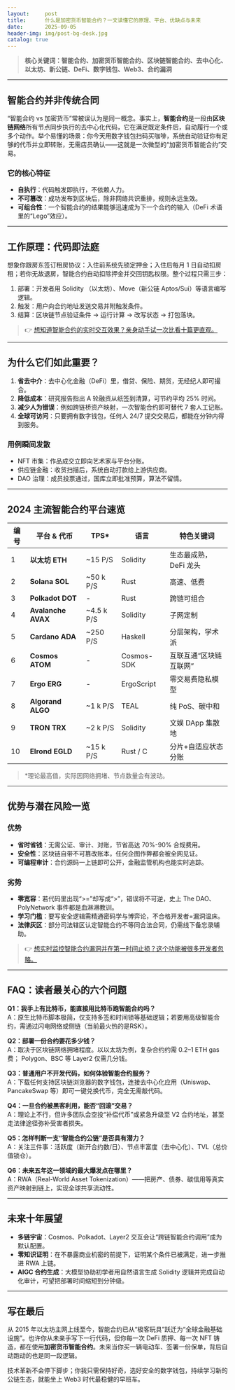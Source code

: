 ```yaml
---
layout:     post
title:      什么是加密货币智能合约？一文读懂它的原理、平台、优缺点与未来
date:       2025-09-05
header-img: img/post-bg-desk.jpg
catalog: true
---
```


> **核心关键词：智能合约、加密货币智能合约、区块链智能合约、去中心化、以太坊、新公链、DeFi、数字钱包、Web3、合约漏洞**

---

## 智能合约并非传统合同
“智能合约 vs 加密货币”常被误认为是同一概念。事实上，**智能合约**是一段由**区块链网络**所有节点同步执行的去中心化代码，它在满足既定条件后，自动履行一个或多个动作。举个易懂的场景：你今天用数字钱包扫码买咖啡，系统自动验证你有足够的代币并立即转账，无需店员确认——这就是一次微型的“加密货币智能合约”交易。

### 它的核心特征
- **自执行**：代码触发即执行，不依赖人力。
- **不可篡改**：成功发布到区块后，除非网络共识重排，规则永远生效。
- **可组合性**：一个智能合约的结果能够迅速成为下一个合约的输入（DeFi 术语里的“Lego”效应）。

---

## 工作原理：代码即法庭
想象你跟房东签订租房协议：入住前系统先锁定押金；入住后每月 1 日自动扣房租；若你无故退房，智能合约自动扣除押金并交回钥匙权限。整个过程只需三步：

1. 部署：开发者用 Solidity （以太坊）、Move（新公链 Aptos/Sui）等语言编写逻辑。
2. 触发：用户向合约地址发送交易并附触发条件。
3. 结算：区块链节点验证条件 → 运行计算 → 改写状态 → 打包落块。

> 👉 [想知道智能合约的实时交互效果？亲身动手试一次比看十篇更直观。](https://okxdog.com/)

---

## 为什么它们如此重要？
1. **省去中介**：去中心化金融（DeFi）里，借贷、保险、期货，无经纪人即可撮合。
2. **降低成本**：研究报告指出 A 轮融资从纸签到清算，可节约平均 25% 时间。
3. **减少人为错误**：例如跨链桥资产映射，一次智能合约即可替代 7 套人工记账。
4. **全球可访问**：只要拥有数字钱包，任何人 24/7 提交交易后，都能在分钟内得到服务。

### 用例瞬间发散
- NFT 市集：作品成交立即向艺术家与平台分账。
- 供应链金融：收货扫描后，系统自动打款给上游供应商。
- DAO 治理：成员投票通过，国库立即批准预算，算法不留情。

---

## 2024 主流智能合约平台速览
| 编号 | 平台 & 代币 | TPS* | 语言 | 特色关键词 |
|-----|------------|------|------|-----------|
| 1   | **以太坊 ETH** | ~15 P/S | Solidity | 生态最成熟，DeFi 龙头 |
| 2   | **Solana SOL** | ~50 k P/S | Rust | 高速、低费 |
| 3   | **Polkadot DOT** | - | Rust | 跨链可组合 |
| 4   | **Avalanche AVAX** | ~4.5 k P/S | Solidity | 子网定制 |
| 5   | **Cardano ADA** | ~250 P/S | Haskell | 分层架构，学术派 |
| 6   | **Cosmos ATOM** | - | Cosmos-SDK | 互联互通“区块链互联网” |
| 7   | **Ergo ERG** | - | ErgoScript | 零交易费隐私模型 |
| 8   | **Algorand ALGO** | ~1 k P/S | TEAL | 纯 PoS、碳中和 |
| 9   | **TRON TRX** | ~2 k P/S | Solidity | 文娱 DApp 集散地 |
| 10  | **Elrond EGLD** | ~15 k P/S | Rust / C | 分片+自适应状态分账 |

> *理论最高值，实际因网络拥堵、节点数量会有波动。

---

## 优势与潜在风险一览
### 优势
- **省时省钱**：无需公证、审计、对账，节省高达 70%-90% 合规费用。
- **安全性**：区块链自带不可篡改账本，任何企图作弊都会被全网见证。
- **可编程审计**：合约源码一上链即可公开，金融监管机构也能实时追踪。

### 劣势
- **零宽容**：若代码里出现“>=”却写成“>”，错误将不可逆，史上 The DAO、PolyNetwork 事件都是血淋淋教训。
- **学习门槛**：要写安全逻辑需精通密码学与博弈论，不合格开发者=漏洞温床。
- **法律灰区**：部分司法辖区认定智能合约不等同合法合同，仍需线下备忘录辅助。

> 👉 [想实时监控智能合约漏洞并在第一时间止损？这个功能被很多开发者忽略。](https://okxdog.com/)

---

## FAQ：读者最关心的六个问题

**Q1：我手上有比特币，能直接用比特币跑智能合约吗？**  
A：原生比特币脚本极简，仅支持多签和时间锁等基础逻辑；若要用高级智能合约，需通过闪电网络或侧链（当前最火热的是RSK）。

**Q2：部署一份合约要花多少钱？**  
A：取决于区块链网络拥堵程度。以以太坊为例，复杂合约约需 0.2–1 ETH gas 费； Polygon、BSC 等 Layer2 仅需几分钱。

**Q3：普通用户不开发代码，如何体验智能合约服务？**  
A：下载任何支持区块链浏览器的数字钱包，连接去中心化应用（Uniswap、PancakeSwap 等）即可一键兑换代币，完全无需敲代码。

**Q4：一旦合约被黑客利用，能否“回滚”交易？**  
A：理论上不行，但许多团队会空投“补偿代币”或紧急升级至 V2 合约地址，甚至走法律途径弥补受害者损失。

**Q5：怎样判断一支“智能合约公链”是否具有潜力？**  
A：关注三件事：活跃度（新开合约数/日）、节点丰富度（去中心化）、TVL（总价值锁仓）。

**Q6：未来五年这一领域的最大爆发点在哪里？**  
A：RWA（Real-World Asset Tokenization）——把房产、债券、碳信用等真实资产映射到链上，实现全球共享流动性。

---

## 未来十年展望
- **多链宇宙**：Cosmos、Polkadot、Layer2 交互会让“跨链智能合约调用”成为默认配置。
- **零知识证明**：在不暴露商业机密的前提下，证明某个条件已被满足，进一步推进 RWA 上链。
- **AIGC 合约生成**：大模型协助初学者用自然语言生成 Solidity 逻辑并完成自动化审计，可望把部署时间缩短到分钟级。

---

## 写在最后
从 2015 年以太坊主网上线至今，智能合约已从“极客玩具”跃迁为“全球金融基础设施”。也许你从未亲手写下一行代码，但你每一次 DeFi 质押、每一次 NFT 铸造，都在使用**加密货币智能合约**。未来当你买一辆电动车、签署一份保单，背后自动跑动的也是同一段逻辑。  

技术革新不会停下脚步；你我只需保持好奇，选好安全的数字钱包，持续学习新的公链生态，就能坐上 Web3 时代最稳健的早班车。